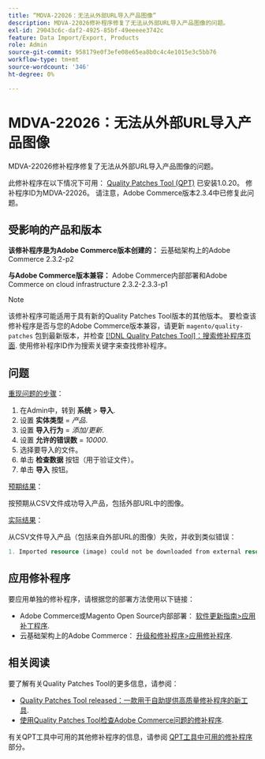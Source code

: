 ```yaml
---
title: “MDVA-22026：无法从外部URL导入产品图像”
description: MDVA-22026修补程序修复了无法从外部URL导入产品图像的问题。
exl-id: 29043c6c-daf2-4925-85bf-49eeeee3742c
feature: Data Import/Export, Products
role: Admin
source-git-commit: 958179e0f3efe08e65ea8b0c4c4e1015e3c5bb76
workflow-type: tm+mt
source-wordcount: '346'
ht-degree: 0%

---
```


# MDVA-22026：无法从外部URL导入产品图像

MDVA-22026修补程序修复了无法从外部URL导入产品图像的问题。

此修补程序在以下情况下可用： [Quality Patches Tool (QPT)](/help/announcements/adobe-commerce-announcements/magento-quality-patches-released-new-tool-to-self-serve-quality-patches.md) 已安装1.0.20。 修补程序ID为MDVA-22026。 请注意，Adobe Commerce版本2.3.4中已修复此问题。

## 受影响的产品和版本

**该修补程序是为Adobe Commerce版本创建的：** 云基础架构上的Adobe Commerce 2.3.2-p2

**与Adobe Commerce版本兼容：** Adobe Commerce内部部署和Adobe Commerce on cloud infrastructure 2.3.2-2.3.3-p1

>[!NOTE]
>
>该修补程序可能适用于具有新的Quality Patches Tool版本的其他版本。 要检查该修补程序是否与您的Adobe Commerce版本兼容，请更新 `magento/quality-patches` 包到最新版本，并检查 [[!DNL Quality Patches Tool]：搜索修补程序页面](https://devdocs.magento.com/quality-patches/tool.html#patch-grid). 使用修补程序ID作为搜索关键字来查找修补程序。

## 问题

<u>重现问题的步骤</u>：

1. 在Admin中，转到 **系统** > **导入**.
1. 设置 **实体类型** = *产品*.
1. 设置 **导入行为** = *添加/更新*.
1. 设置 **允许的错误数** = *10000*.
1. 选择要导入的文件。
1. 单击 **检查数据** 按钮（用于验证文件）。
1. 单击 **导入** 按钮。

<u>预期结果</u>：

按预期从CSV文件成功导入产品，包括外部URL中的图像。

<u>实际结果</u>：

从CSV文件导入产品（包括来自外部URL的图像）失败，并收到类似错误：

```php
1. Imported resource (image) could not be downloaded from external resource due to timeout or access permissions in row(s): 4, 5, 8, 9, 16, 18, 20, 21, 22, 23, 26, 27, 28, 52, 53, 55, 58, 63, 70, 71, 77, 78, 83, 84, 91
```

## 应用修补程序

要应用单独的修补程序，请根据您的部署方法使用以下链接：

* Adobe Commerce或Magento Open Source内部部署： [软件更新指南>应用补丁程序](https://devdocs.magento.com/guides/v2.4/comp-mgr/patching.html).
* 云基础架构上的Adobe Commerce： [升级和修补程序>应用修补程序](https://devdocs.magento.com/cloud/project/project-patch.html).

## 相关阅读

要了解有关Quality Patches Tool的更多信息，请参阅：

* [Quality Patches Tool released：一款用于自助提供高质量修补程序的新工具](/help/announcements/adobe-commerce-announcements/magento-quality-patches-released-new-tool-to-self-serve-quality-patches.md).
* [使用Quality Patches Tool检查Adobe Commerce问题的修补程序](/help/support-tools/patches-available-in-qpt-tool/check-patch-for-magento-issue-with-magento-quality-patches.md).

有关QPT工具中可用的其他修补程序的信息，请参阅 [QPT工具中可用的修补程序](https://support.magento.com/hc/en-us/sections/360010506631-Patches-available-in-QPT-tool-) 部分。
